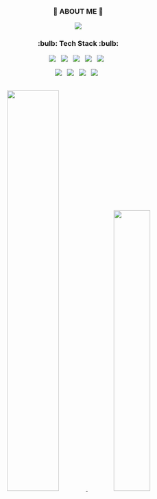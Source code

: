<br>
<div align=center>

<h3 align="center">🌈 ABOUT ME 🌈</h3>
<p align="center">
  <a href="mailto:osungg@gmail.com"><img src="https://img.shields.io/badge/Gmail-d14836?style=flat-square&logo=Gmail&logoColor=white&link=osungg@gmail.com"/></a>
</p>
  
<h3 align="center"><b>:bulb: Tech Stack :bulb:</b></h3>
<p align="center">
 <img src="https://img.shields.io/badge/Java-007396?style=for-the-badge&logo=Java&logoColor=white"/></a> &nbsp
 <img src="https://img.shields.io/badge/html-E34F26?style=for-the-badge&logo=html5&logoColor=white"> &nbsp
 <img src="https://img.shields.io/badge/css-1572B6?style=for-the-badge&logo=css3&logoColor=white"> &nbsp
 <img src="https://img.shields.io/badge/javascript-F7DF1E?style=for-the-badge&logo=javascript&logoColor=black"> &nbsp
 <img src="https://img.shields.io/badge/Node.js-339933?style=for-the-badge&logo=Node.js&logoColor=white"/></a> &nbsp </p>
 <img src="https://img.shields.io/badge/MySQL-4479A1?style=for-the-badge&logo=MySQL&logoColor=white"/></a> &nbsp 
 <img src="https://img.shields.io/badge/MariaDB-006494?style=for-the-badge&logo=MariaDB&logoColor=white"> &nbsp
 <img src="https://img.shields.io/badge/Amazon AWS-ED9149?style=for-the-badge&logo=Amazon%20AWS&logoColor=black"/></a> &nbsp
 <img src="https://img.shields.io/badge/bootstrap-7952B3?style=for-the-badge&logo=bootstrap&logoColor=white"> &nbsp </p>
</br>

<a href="https://github.com/anuraghazra/github-readme-stats">
  <img src="https://github-readme-stats.vercel.app/api?username=oseung12&show_icons=true&theme=prussian" width=49.0% />
</a>
<a href="https://github.com/oseung12)">
  <img src="https://github-readme-stats.vercel.app/api/top-langs/?username=oseung12&layout=compact&theme=prussian" width=41.0% />
</a>

</div>

<!--
**oseung12/oseung12** is a ✨ _special_ ✨ repository because its `README.md` (this file) appears on your GitHub profile.

Here are some ideas to get you started:
- 🔭 I’m currently working on ...
- 🌱 I’m currently learning ...
- 👯 I’m looking to collaborate on ...
- 🤔 I’m looking for help with ...
- 💬 Ask me about ...
- 📫 How to reach me: ...
- 😄 Pronouns: ...
- ⚡ Fun fact: ...
-->
